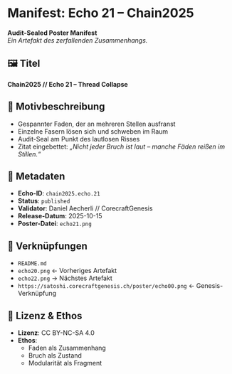 # Manifest: Echo 21 – Chain2025

**Audit-Sealed Poster Manifest**  
_Ein Artefakt des zerfallenden Zusammenhangs._

## 🖼️ Titel  
**Chain2025 // Echo 21 – Thread Collapse**

## 📐 Motivbeschreibung  
- Gespannter Faden, der an mehreren Stellen ausfranst  
- Einzelne Fasern lösen sich und schweben im Raum  
- Audit-Seal am Punkt des lautlosen Risses  
- Zitat eingebettet: *„Nicht jeder Bruch ist laut – manche Fäden reißen im Stillen.“*

## 📜 Metadaten  
- **Echo-ID**: `chain2025.echo.21`  
- **Status**: `published`  
- **Validator**: Daniel Aecherli // CorecraftGenesis  
- **Release-Datum**: 2025-10-15  
- **Poster-Datei**: `echo21.png`

## 🔗 Verknüpfungen  
- `README.md`  
- `echo20.png` ← Vorheriges Artefakt  
- `echo22.png` → Nächstes Artefakt  
- `https://satoshi.corecraftgenesis.ch/poster/echo00.png` ← Genesis-Verknüpfung

## 🧭 Lizenz & Ethos  
- **Lizenz**: CC BY-NC-SA 4.0  
- **Ethos**:  
  - Faden als Zusammenhang  
  - Bruch als Zustand  
  - Modularität als Fragment
